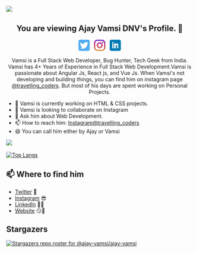 ![](https://komarev.com/ghpvc/?username=ajay-vamsi)


<h2 align="center">You are viewing Ajay Vamsi DNV's Profile. 👋</h2>

<p align='center'>
<a href="https://twitter.com/ajayvamsi1996"><img height="30" src="icons/twitter.png?raw=true"></a>&nbsp;&nbsp;
<a href="https://instagram.com/travelling_coders"><img height="30" src="icons/instagram.jpg?raw=true"></a>&nbsp;&nbsp;
<a href="https://www.linkedin.com/in/ajay-vamsi/"><img height="30" src="icons/linkedin.png?raw=true"></a>
</p>

<p align="center">Vamsi is a Full Stack Web Developer, Bug Hunter, Tech Geek from India.
Vamsi has 4+ Years of Experience in Full Stack Web Development.Vamsi is passionate about Angular Js, React js, and Vue Js.
When Vamsi's not developing and building things, you can find him on instagram page <a href="https://instagram.com/travelling_coders">@travelling_coders</a>. But most of his days are spent working on Personal Projects.</p>
  

- 🔭 Vamsi is currently working on HTML & CSS projects.
- 👯 Vamsi is looking to collaborate on Instagram
- 💬 Ask him about Web Development.
- 📫 How to reach him: [Instagram@travelling_coders](https://instagram.com/travelling_coders)
- 😄 You can call him either by Ajay or Vamsi


<img src="https://github-readme-stats.vercel.app/api?username=ajay-vamsi&&show_icons=true&title_color=ffffff&icon_color=bb2acf&text_color=daf7dc&bg_color=191919">

[![Top Langs](https://github-readme-stats.vercel.app/api/top-langs/?username=ajay-vamsi)](https://github.com/ajay-vamsi/github-readme-stats)



## 📫 Where to find him
- [Twitter](https://twitter.com/ajayvamsi1996) 🐤
- [Instagram](https://instagram.com/travelling_coders) 😎
- [LinkedIn](https://www.linkedin.com/in/ajay-vamsi/) 👨💼
- [Website](https://ajay-vamsi.netlify.app) 😏🔗

## Stargazers

[![Stargazers repo roster for @ajay-vamsi/ajay-vamsi](https://reporoster.com/stars/ajay-vamsi/ajay-vamsi)](https://github.com/ajay-vamsi/ajay-vamsi/stargazers)


